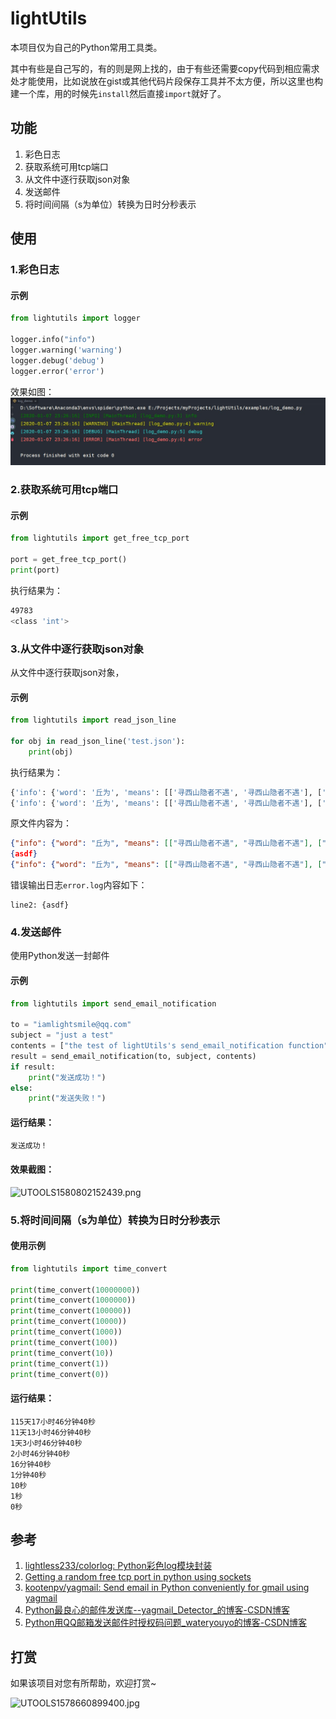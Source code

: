 # lightUtils
本项目仅为自己的Python常用工具类。

其中有些是自己写的，有的则是网上找的，由于有些还需要copy代码到相应需求处才能使用，比如说放在gist或其他代码片段保存工具并不太方便，所以这里也构建一个库，用的时候先`install`然后直接`import`就好了。

## 功能

1. 彩色日志
2. 获取系统可用tcp端口
3. 从文件中逐行获取json对象
4. 发送邮件
5. 将时间间隔（s为单位）转换为日时分秒表示

## 使用

### 1.彩色日志

#### 示例
```python
from lightutils import logger

logger.info("info")
logger.warning('warning')
logger.debug('debug')
logger.error('error')
```

效果如图：
![效果](res/log-demo.jpg)

### 2.获取系统可用tcp端口

#### 示例
```python
from lightutils import get_free_tcp_port

port = get_free_tcp_port()
print(port)
```

执行结果为：
```bash
49783
<class 'int'>
```

### 3.从文件中逐行获取json对象

从文件中逐行获取json对象，

#### 示例

```python
from lightutils import read_json_line

for obj in read_json_line('test.json'):
    print(obj)
```

执行结果为：
```bash
{'info': {'word': '丘为', 'means': [['寻西山隐者不遇', '寻西山隐者不遇'], ['左掖梨花', '左掖梨花']]}, 'type': 'ambiguous'}
{'info': {'word': '丘为', 'means': [['寻西山隐者不遇', '寻西山隐者不遇'], ['左掖梨花', '左掖梨花']]}, 'type': 'ambiguous'}
```

原文件内容为：
```json
{"info": {"word": "丘为", "means": [["寻西山隐者不遇", "寻西山隐者不遇"], ["左掖梨花", "左掖梨花"]]}, "type": "ambiguous"}
{asdf}
{"info": {"word": "丘为", "means": [["寻西山隐者不遇", "寻西山隐者不遇"], ["左掖梨花", "左掖梨花"]]}, "type": "ambiguous"}
```

错误输出日志`error.log`内容如下：
```text
line2: {asdf}

```

### 4.发送邮件

使用Python发送一封邮件

#### 示例

```python
from lightutils import send_email_notification

to = "iamlightsmile@qq.com"
subject = "just a test"
contents = ["the test of lightUtils's send_email_notification function"]
result = send_email_notification(to, subject, contents)
if result:
    print("发送成功！")
else:
    print("发送失败！")
```

#### 运行结果：

```text
发送成功！
```

#### 效果截图：

![UTOOLS1580802152439.png](https://lightsmile-img.oss-cn-beijing.aliyuncs.com/UTOOLS1580802152439.png)

### 5.将时间间隔（s为单位）转换为日时分秒表示

#### 使用示例

```python
from lightutils import time_convert

print(time_convert(10000000))
print(time_convert(1000000))
print(time_convert(100000))
print(time_convert(10000))
print(time_convert(1000))
print(time_convert(100))
print(time_convert(10))
print(time_convert(1))
print(time_convert(0))
```

#### 运行结果：

```text
115天17小时46分钟40秒
11天13小时46分钟40秒
1天3小时46分钟40秒
2小时46分钟40秒
16分钟40秒
1分钟40秒
10秒
1秒
0秒
```
## 参考
1. [lightless233/colorlog: Python彩色log模块封装](https://github.com/lightless233/colorlog)
2. [Getting a random free tcp port in python using sockets](https://gist.github.com/gabrielfalcao/20e567e188f588b65ba2)
3. [kootenpv/yagmail: Send email in Python conveniently for gmail using yagmail](https://github.com/kootenpv/yagmail)
4. [Python最良心的邮件发送库--yagmail_Detector_的博客-CSDN博客](https://blog.csdn.net/Detector_/article/details/79673875)
5. [Python用QQ邮箱发送邮件时授权码问题_wateryouyo的博客-CSDN博客](https://blog.csdn.net/wateryouyo/article/details/51766345)

## 打赏

如果该项目对您有所帮助，欢迎打赏~

![UTOOLS1578660899400.jpg](https://lightsmile-img.oss-cn-beijing.aliyuncs.com/UTOOLS1578660899400.jpg)
